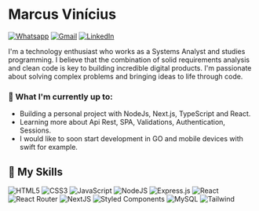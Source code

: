 # Marcus Vinícius

[![Whatsapp](https://img.shields.io/badge/WhatsApp-25D366?logo=whatsapp&logoColor=fff&style=flat)](https://wa.me/+5594992231006)
[![Gmail](https://img.shields.io/badge/Gmail--informational?style=social&logo=gmail)](mailto:marcusvini.dev.contato@gmail.com)
[![LinkedIn](https://img.shields.io/badge/-LinkedIn-blue?style=flat-square&logo=Linkedin&logoColor=white&link=YOUR_LINKEDIN_URL)](https://www.linkedin.com/in/marcus-vin%C3%ADcius-525b0716a/)

I'm a technology enthusiast who works as a Systems Analyst and studies programming. 
I believe that the combination of solid requirements analysis and clean code is key to building incredible digital products. 
I'm passionate about solving complex problems and bringing ideas to life through code.

### 🚀 What I'm currently up to:
- Building a personal project with NodeJs, Next.js, TypeScript and React.
- Learning more about Api Rest, SPA, Validations, Authentication, Sessions.
- I would like to soon start development in GO and mobile devices with swift for example.
  
 ## 🚀 My Skills
  ![HTML5](https://img.shields.io/badge/html5-%23E34F26.svg?style=for-the-badge&logo=html5&logoColor=white)
  ![CSS3](https://img.shields.io/badge/css3-%231572B6.svg?style=for-the-badge&logo=css3&logoColor=white)
  ![JavaScript](https://img.shields.io/badge/javascript-%23323330.svg?style=for-the-badge&logo=javascript&logoColor=%23F7DF1E)
  ![NodeJS](https://img.shields.io/badge/node.js-6DA55F?style=for-the-badge&logo=node.js&logoColor=white)
  ![Express.js](https://img.shields.io/badge/express.js-%23404d59.svg?style=for-the-badge&logo=express&logoColor=%2361DAFB)
  ![React](https://img.shields.io/badge/react-%2320232a.svg?style=for-the-badge&logo=react&logoColor=%2361DAFB)
  ![React Router](https://img.shields.io/badge/React_Router-CA4245?style=for-the-badge&logo=react-router&logoColor=white)
  ![NextJS](https://img.shields.io/badge/next.js-000000?style=for-the-badge&logo=nextdotjs&logoColor=white)
  ![Styled Components](https://img.shields.io/badge/styled--components-DB7093?style=for-the-badge&logo=styled-components&logoColor=white)
  ![MySQL](https://img.shields.io/badge/mysql-%2300f.svg?style=for-the-badge&logo=mysql&logoColor=white)
  ![Tailwind](https://img.shields.io/badge/Tailwind_CSS-38B2AC?style=for-the-badge&logo=tailwind-css&logoColor=white)




